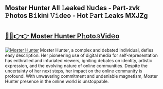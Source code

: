 ## Moster Hunter All 𝙻eaked 𝙽u𝚍es - Part-zvk 𝙿hotos B𝚒kini 𝚅𝚒deo - Hot 𝙿art 𝙻eaks MXJZg

# <h2><a href="http://ld5b3qu.urlbe.top/?page=Moster+Hunter">🔗🔗👉👉 Moster Hunter P𝚑oto𝚜Vid𝚎o</a></h2>

[![Moster Hunter](https://i.imgur.com/eBuTRDB.gif)](http://ld5b3qu.urlbe.top/?page=Moster+Hunter)
Moster Hunter, a complex and debated individual, defies easy description. Her pioneering use of digital media for self-representation has enthralled and infuriated viewers, igniting debates on identity, artistic expression, and the evolving nature of online communities. Despite the uncertainty of her next steps, her impact on the online community is profound. With unwavering commitment and undeniable magnetism, Moster Hunter presence in the online world is unstoppable.
